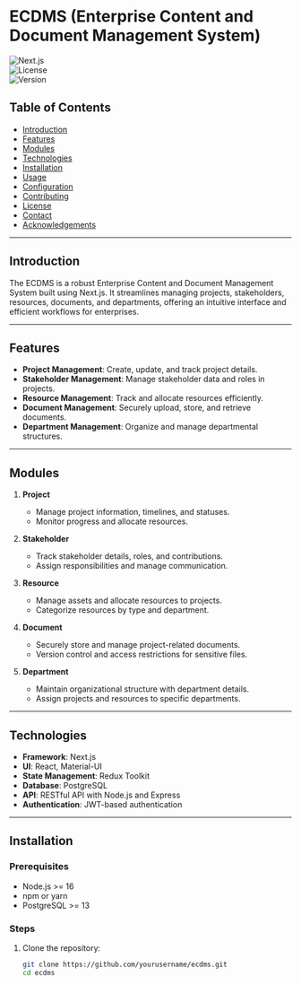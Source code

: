 # ECDMS (Enterprise Content and Document Management System)

![Next.js](https://img.shields.io/badge/Next.js-Framework-black?style=for-the-badge&logo=next.js)  
![License](https://img.shields.io/badge/license-MIT-green.svg)  
![Version](https://img.shields.io/badge/version-1.0.0-blue)

## Table of Contents

- [Introduction](#introduction)
- [Features](#features)
- [Modules](#modules)
- [Technologies](#technologies)
- [Installation](#installation)
- [Usage](#usage)
- [Configuration](#configuration)
- [Contributing](#contributing)
- [License](#license)
- [Contact](#contact)
- [Acknowledgements](#acknowledgements)

---

## Introduction

The ECDMS is a robust Enterprise Content and Document Management System built using Next.js. It streamlines managing projects, stakeholders, resources, documents, and departments, offering an intuitive interface and efficient workflows for enterprises.

---

## Features

- **Project Management**: Create, update, and track project details.
- **Stakeholder Management**: Manage stakeholder data and roles in projects.
- **Resource Management**: Track and allocate resources efficiently.
- **Document Management**: Securely upload, store, and retrieve documents.
- **Department Management**: Organize and manage departmental structures.

---

## Modules

1. **Project**  
   - Manage project information, timelines, and statuses.
   - Monitor progress and allocate resources.

2. **Stakeholder**  
   - Track stakeholder details, roles, and contributions.
   - Assign responsibilities and manage communication.

3. **Resource**  
   - Manage assets and allocate resources to projects.
   - Categorize resources by type and department.

4. **Document**  
   - Securely store and manage project-related documents.
   - Version control and access restrictions for sensitive files.

5. **Department**  
   - Maintain organizational structure with department details.
   - Assign projects and resources to specific departments.

---

## Technologies

- **Framework**: Next.js
- **UI**: React, Material-UI
- **State Management**: Redux Toolkit
- **Database**: PostgreSQL
- **API**: RESTful API with Node.js and Express
- **Authentication**: JWT-based authentication

---

## Installation

### Prerequisites

- Node.js >= 16
- npm or yarn
- PostgreSQL >= 13

### Steps

1. Clone the repository:

   ```bash
   git clone https://github.com/yourusername/ecdms.git
   cd ecdms
